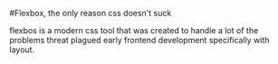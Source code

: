 #Flexbox, the only reason css doesn't suck

flexbos is a modern css tool that was created to handle a lot of the problems threat plagued early frontend development specifically with layout.
